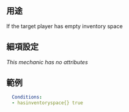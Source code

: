 ## 用途
If the target player has empty inventory space


## 細項設定
*This mechanic has no attributes*


## 範例
```yaml
  Conditions:
  - hasinventoryspace{} true
```